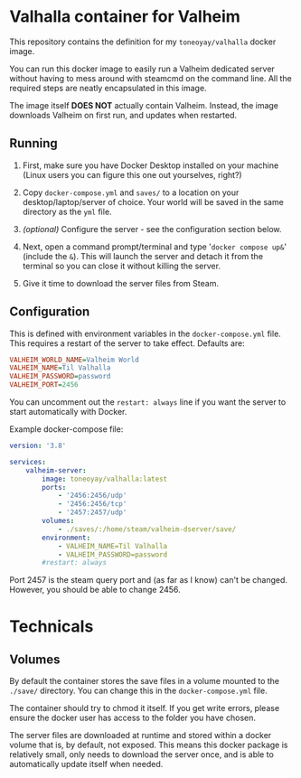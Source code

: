 # Valhalla container for Valheim

This repository contains the definition for my `toneoyay/valhalla` docker image.

You can run this docker image to easily run a Valheim dedicated server without having to mess around with steamcmd on the command line. All the required steps are neatly encapsulated in this image.

The image itself **DOES NOT** actually contain Valheim. Instead, the image downloads Valheim on first run, and updates when restarted.

## Running

1. First, make sure you have Docker Desktop installed on your machine (Linux users you can figure this one out yourselves, right?)

1. Copy `docker-compose.yml` and `saves/` to a location on your desktop/laptop/server of choice. Your world will be saved in the same directory as the `yml` file.

1. _(optional)_ Configure the server - see the configuration section below.

1. Next, open a command prompt/terminal and type '`docker compose up&`' (include the `&`). This will launch the server and detach it from the terminal so you can close it without killing the server.

1. Give it time to download the server files from Steam.

## Configuration

This is defined with environment variables in the `docker-compose.yml` file. This requires a restart of the server to take effect. Defaults are:

```ini
VALHEIM_WORLD_NAME=Valheim World
VALHEIM_NAME=Til Valhalla
VALHEIM_PASSWORD=password
VALHEIM_PORT=2456
```

You can uncomment out the `restart: always` line if you want the server to start automatically with Docker.

Example docker-compose file:

```yml
version: '3.8'

services:
    valheim-server:
        image: toneoyay/valhalla:latest
        ports:
            - '2456:2456/udp'
            - '2456:2456/tcp'
            - '2457:2457/udp'
        volumes:
            - ./saves/:/home/steam/valheim-dserver/save/
        environment:
            - VALHEIM_NAME=Til Valhalla
            - VALHEIM_PASSWORD=password
        #restart: always
```

Port 2457 is the steam query port and (as far as I know) can't be changed. However, you should be able to change 2456.

# Technicals

## Volumes

By default the container stores the save files in a volume mounted to the `./save/` directory. You can change this in the `docker-compose.yml` file.

The container should try to chmod it itself. If you get write errors, please ensure the docker user has access to the folder you have chosen.

The server files are downloaded at runtime and stored within a docker volume that is, by default, not exposed. This means this docker package is relatively small, only needs to download the server once, and is able to automatically update itself when needed.

